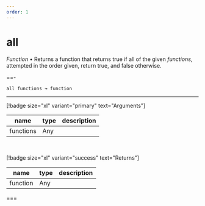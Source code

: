 ```yaml
---
order: 1
---
```

# all

_Function_ &bull; Returns a function that returns true if all of the given _functions_, attempted in the order given, return true, and false otherwise.


==- <pre><code>all functions &rarr; function</code></pre>
<hr>

[!badge size="xl" variant="primary" text="Arguments"]

| name | type | description |
|------|------|-------------|
|functions|Any||

<br>

[!badge size="xl" variant="success" text="Returns"]

| name | type | description |
|------|------|-------------|
|function|Any||



===




